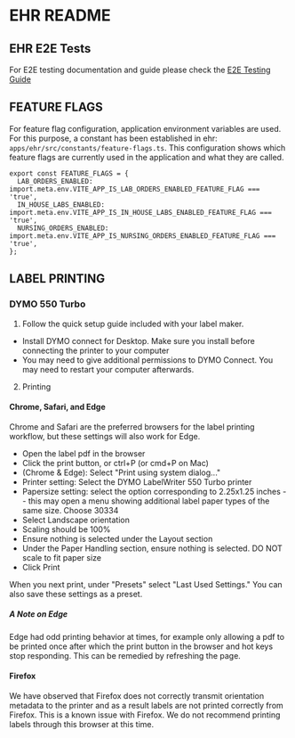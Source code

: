# EHR README

## EHR E2E Tests

For E2E testing documentation and guide please check the [E2E Testing Guide](./tests/e2e-readme/README.md)

## FEATURE FLAGS

For feature flag configuration, application environment variables are used. For this purpose, a constant has been established in ehr: `apps/ehr/src/constants/feature-flags.ts`. This configuration shows which feature flags are currently used in the application and what they are called.

```
export const FEATURE_FLAGS = {
  LAB_ORDERS_ENABLED: import.meta.env.VITE_APP_IS_LAB_ORDERS_ENABLED_FEATURE_FLAG === 'true',
  IN_HOUSE_LABS_ENABLED: import.meta.env.VITE_APP_IS_IN_HOUSE_LABS_ENABLED_FEATURE_FLAG === 'true',
  NURSING_ORDERS_ENABLED: import.meta.env.VITE_APP_IS_NURSING_ORDERS_ENABLED_FEATURE_FLAG === 'true',
};
```

## LABEL PRINTING

### DYMO 550 Turbo

1. Follow the quick setup guide included with your label maker.

- Install DYMO connect for Desktop. Make sure you install before connecting the printer to your computer
- You may need to give additional permissions to DYMO Connect. You may need to restart your computer afterwards.

2. Printing

#### Chrome, Safari, and Edge

Chrome and Safari are the preferred browsers for the label printing workflow, but these settings will also work for Edge.

- Open the label pdf in the browser
- Click the print button, or ctrl+P (or cmd+P on Mac)
- (Chrome & Edge): Select "Print using system dialog..."
- Printer setting: Select the DYMO LabelWriter 550 Turbo printer
- Papersize setting: select the option corresponding to 2.25x1.25 inches -- this may open a menu showing additional label paper types of the same size. Choose 30334
- Select Landscape orientation
- Scaling should be 100%
- Ensure nothing is selected under the Layout section
- Under the Paper Handling section, ensure nothing is selected. DO NOT scale to fit paper size
- Click Print

When you next print, under "Presets" select "Last Used Settings." You can also save these settings as a preset.

##### A Note on Edge

Edge had odd printing behavior at times, for example only allowing a pdf to be printed once after which the print button in the browser and hot keys stop responding. This can be remedied by refreshing the page.

#### Firefox

We have observed that Firefox does not correctly transmit orientation metadata to the printer and as a result labels are not printed correctly from Firefox. This is a known issue with Firefox. We do not recommend printing labels through this browser at this time.
